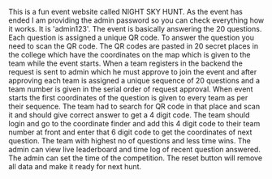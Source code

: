 This is a fun event website called NIGHT SKY HUNT. As the event has ended I am providing the admin password so you can check everything how it works. It is 'admin123'. The event is basically answering the 20 questions. Each question is assigned a unique QR code. To answer the question you need to scan the QR code. The QR codes are pasted in 20 secret places in the college which have the coordinates on the map which is given to the team while the event starts. When a team registers in the backend the request is sent to admin which he must approve to join the event and after approving each team is assigned a unique sequence of 20 questions and a team number is given in the serial order of request approval. When event starts the first coordinates of the question is given to every team as per their sequence. The team had to search for QR code in that place and scan it and should give correct answer to get a 4 digit code. The team should login and go to the coordinate finder and add this 4 digit code to their team number at front and enter that 6 digit code to get the coordinates of next question. The team with highest no of questions and less time wins. The admin can view live leaderboard and time log of recent question answered. The admin can set the time of the competition. The reset button will remove all data and make it ready for next hunt.
